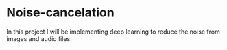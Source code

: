 # Noise-cancelation
In this project I will be implementing deep learning to reduce the noise from images and audio files.
